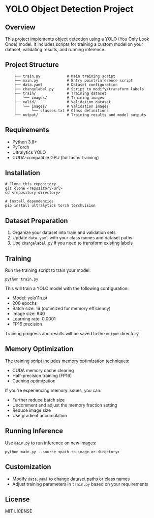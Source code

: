 # YOLO Object Detection Project

## Overview
This project implements object detection using a YOLO (You Only Look Once) model. It includes scripts for training a custom model on your dataset, validating results, and running inference.

## Project Structure

```
    ├── train.py            # Main training script
    ├── main.py             # Entry point/inference script
    ├── data.yaml           # Dataset configuration
    ├── changelabel.py      # Script to modify/transform labels
    ├── train/              # Training dataset
    │   └── images/         # Training images
    ├── valid/              # Validation dataset
    │   └── images/         # Validation images
    │       └── classes.txt # Class definitions
    └── output/             # Training results and model outputs
```

## Requirements
- Python 3.8+
- PyTorch
- Ultralytics YOLO
- CUDA-compatible GPU (for faster training)

## Installation

    # Clone this repository
    git clone <repository-url>
    cd <repository-directory>

    # Install dependencies
    pip install ultralytics torch torchvision

## Dataset Preparation
1. Organize your dataset into train and validation sets
2. Update `data.yaml` with your class names and dataset paths
3. Use `changelabel.py` if you need to transform existing labels

## Training
Run the training script to train your model:

    python train.py

This will train a YOLO model with the following configuration:
- Model: yolo11n.pt
- 200 epochs
- Batch size: 16 (optimized for memory efficiency)
- Image size: 640
- Learning rate: 0.0001
- FP16 precision

Training progress and results will be saved to the `output` directory.

## Memory Optimization
The training script includes memory optimization techniques:
- CUDA memory cache clearing
- Half-precision training (FP16)
- Caching optimization

If you're experiencing memory issues, you can:
- Further reduce batch size
- Uncomment and adjust the memory fraction setting
- Reduce image size
- Use gradient accumulation

## Running Inference
Use `main.py` to run inference on new images:

    python main.py --source <path-to-image-or-directory>

## Customization
- Modify `data.yaml` to change dataset paths or class names
- Adjust training parameters in `train.py` based on your requirements

## License
MIT LICENSE